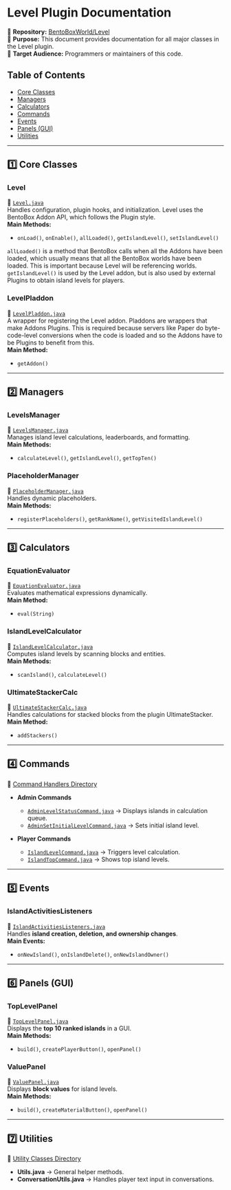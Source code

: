 # **Level Plugin Documentation**  

📌 **Repository:** [BentoBoxWorld/Level](https://github.com/BentoBoxWorld/Level)  
📌 **Purpose:** This document provides documentation for all major classes in the Level plugin.  
📌 **Target Audience:** Programmers or maintainers of this code.

## **Table of Contents**
- [Core Classes](#core-classes)
- [Managers](#managers)
- [Calculators](#calculators)
- [Commands](#commands)
- [Events](#events)
- [Panels (GUI)](#panels-gui)
- [Utilities](#utilities)

---

## **1️⃣ Core Classes**  
### **Level**
📍 [`Level.java`](https://github.com/BentoBoxWorld/Level/blob/develop/src/main/java/world/bentobox/level/Level.java)  
Handles configuration, plugin hooks, and initialization. Level uses the BentoBox Addon API, which follows the Plugin style.  
**Main Methods:**  
- `onLoad()`, `onEnable()`, `allLoaded()`, `getIslandLevel()`, `setIslandLevel()`

`allLoaded()` is a method that BentoBox calls when all the Addons have been loaded, which usually means that all the BentoBox worlds have been loaded. This is important because Level will be referencing worlds.
`getIslandLevel()` is used by the Level addon, but is also used by external Plugins to obtain island levels for players.

### **LevelPladdon**
📍 [`LevelPladdon.java`](https://github.com/BentoBoxWorld/Level/blob/develop/src/main/java/world/bentobox/level/LevelPladdon.java)  
A wrapper for registering the Level addon. Pladdons are wrappers that make Addons Plugins. This is required because servers like Paper
do byte-code-level conversions when the code is loaded and so the Addons have to be Plugins to benefit from this.  
**Main Method:**  
- `getAddon()` 

---

## **2️⃣ Managers**  
### **LevelsManager**
📍 [`LevelsManager.java`](https://github.com/BentoBoxWorld/Level/blob/develop/src/main/java/world/bentobox/level/LevelsManager.java)  
Manages island level calculations, leaderboards, and formatting.  
**Main Methods:**  
- `calculateLevel()`, `getIslandLevel()`, `getTopTen()`

### **PlaceholderManager**
📍 [`PlaceholderManager.java`](https://github.com/BentoBoxWorld/Level/blob/develop/src/main/java/world/bentobox/level/PlaceholderManager.java)  
Handles dynamic placeholders.  
**Main Methods:**  
- `registerPlaceholders()`, `getRankName()`, `getVisitedIslandLevel()`

---

## **3️⃣ Calculators**  
### **EquationEvaluator**
📍 [`EquationEvaluator.java`](https://github.com/BentoBoxWorld/Level/blob/develop/src/main/java/world/bentobox/level/calculators/EquationEvaluator.java)  
Evaluates mathematical expressions dynamically.  
**Main Method:**  
- `eval(String)`

### **IslandLevelCalculator**
📍 [`IslandLevelCalculator.java`](https://github.com/BentoBoxWorld/Level/blob/develop/src/main/java/world/bentobox/level/calculators/IslandLevelCalculator.java)  
Computes island levels by scanning blocks and entities.  
**Main Methods:**  
- `scanIsland()`, `calculateLevel()`

### **UltimateStackerCalc**
📍 [`UltimateStackerCalc.java`](https://github.com/BentoBoxWorld/Level/blob/develop/src/main/java/world/bentobox/level/calculators/UltimateStackerCalc.java)  
Handles calculations for stacked blocks from the plugin UltimateStacker.  
**Main Method:**  
- `addStackers()`

---

## **4️⃣ Commands**  
📌 [Command Handlers Directory](https://github.com/BentoBoxWorld/Level/tree/develop/src/main/java/world/bentobox/level/commands)  

- **Admin Commands**
  - [`AdminLevelStatusCommand.java`](#) → Displays islands in calculation queue.
  - [`AdminSetInitialLevelCommand.java`](#) → Sets initial island level.
  
- **Player Commands**
  - [`IslandLevelCommand.java`](#) → Triggers level calculation.
  - [`IslandTopCommand.java`](#) → Shows top island levels.

---

## **5️⃣ Events**  
### **IslandActivitiesListeners**
📍 [`IslandActivitiesListeners.java`](https://github.com/BentoBoxWorld/Level/blob/develop/src/main/java/world/bentobox/level/listeners/IslandActivitiesListeners.java)  
Handles **island creation, deletion, and ownership changes**.  
**Main Events:**  
- `onNewIsland()`, `onIslandDelete()`, `onNewIslandOwner()`

---

## **6️⃣ Panels (GUI)**  
### **TopLevelPanel**
📍 [`TopLevelPanel.java`](https://github.com/BentoBoxWorld/Level/blob/develop/src/main/java/world/bentobox/level/panels/TopLevelPanel.java)  
Displays the **top 10 ranked islands** in a GUI.  
**Main Methods:**  
- `build()`, `createPlayerButton()`, `openPanel()`

### **ValuePanel**
📍 [`ValuePanel.java`](https://github.com/BentoBoxWorld/Level/blob/develop/src/main/java/world/bentobox/level/panels/ValuePanel.java)  
Displays **block values** for island levels.  
**Main Methods:**  
- `build()`, `createMaterialButton()`, `openPanel()`

---

## **7️⃣ Utilities**  
📌 [Utility Classes Directory](https://github.com/BentoBoxWorld/Level/tree/develop/src/main/java/world/bentobox/level/util)  

- **Utils.java** → General helper methods.
- **ConversationUtils.java** → Handles player text input in conversations.


